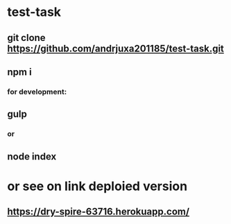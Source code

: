 # test-task
## git clone https://github.com/andrjuxa201185/test-task.git
## npm i

### for development:
## gulp
### or 
## node index

# or see on link deploied version
## https://dry-spire-63716.herokuapp.com/
